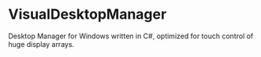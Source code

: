 # VisualDesktopManager
Desktop Manager for Windows written in C#, optimized for touch control of huge display arrays.
